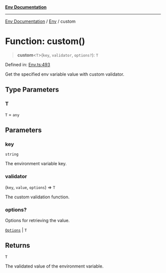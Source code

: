 [**Env Documentation**](../../README.md)

***

[Env Documentation](../../README.md) / [Env](../README.md) / custom

# Function: custom()

> **custom**\<`T`\>(`key`, `validator`, `options?`): `T`

Defined in: [Env.ts:493](https://github.com/stonemjs/env/blob/23fb7680a09f87fe5357fe99ea6eb16187d6b1f8/src/Env.ts#L493)

Get the specified env variable value with custom validator.

## Type Parameters

### T

`T` = `any`

## Parameters

### key

`string`

The environment variable key.

### validator

(`key`, `value`, `options`) => `T`

The custom validation function.

### options?

Options for retrieving the value.

[`Options`](../../declarations/interfaces/Options.md) | `T`

## Returns

`T`

The validated value of the environment variable.
